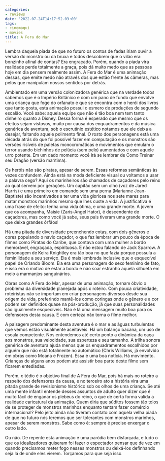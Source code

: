 ```yaml
---
categories:
- reviews
date: '2022-07-24T14:17:52-03:00'
tags:
- cinemaqui
- movies
title: A Fera do Mar
---
```


Lembra daquela piada de que no futuro os contos de fadas iriam ouvir a versão do monstro ou da bruxa e todos descobrem que o vilão era bonzinho afinal de contas? Era engraçado. Porém, quando a piada vira realidade perde totalmente a graça, pois dá muito medo que as pessoas hoje em dia pensem realmente assim. A Fera do Mar é uma animação dessas, que emite medo não através dos que estão frente às câmeras, mas pelos que manipulam nossos sentidos por detrás.

Ambientado em uma versão colonizadora genérica que na verdade todos sabemos que é o Império Britânico e com um pano de fundo que envolve uma criança que foge do orfanato e que se encontra com o herói dos livros que tanto gosta, esta animação possui o esmero de produções de segundo escalão. Você sabe: aquela equipe que não é tão boa nem tem tanto dinheiro quanto a Disney. Dessa forma é esperado que mesmo que os efeitos sejam vistosos, muito por causa dos enquadramentos e da música genérica de aventura, sob o escrutínio estético notamos que ele deixa a desejar, faltando aquele polimento final. O rosto dos personagens está uma década atrás do que foi possível fazer em computação e os monstros são versões risíveis de paletas monocromáticas e movimentos que emulam o terror usando bichinhos de pelúcia (sem pelo) aumentados e com aquele urro potente. Em um dado momento você irá se lembrar de Como Treinar seu Dragão (versão marítima).

Os heróis não são piratas, apesar de serem. Essas reformas semânticas às vezes confundem. Ainda está na moda deficiente visual ou voltamos a usar a palavra cego? Aqui os marinheiros são chamados de caçadores pelo reino ao qual servem por gerações. Um capitão sem um olho (voz de Jared Harris) e uma primeiro em comando sem uma perna (Marianne Jean-Baptiste) são incentivados a ter uma vida gloriosa nos sete mares para matar monstros marinhos mesmo que lhes custe a vida. A justificativa é uma frase de efeito: tenha uma vida ótima, e uma grande morte. A jovem que os acompanha, Maisie (Zaris-Angel Hator), é descendente de caçadores, mas como você já sabe, seus pais tiveram uma grande morte. O que deixa grandes órfãos!

Há uma pitada de diversidade preenchendo cotas, com dois gêneros e cores populando o navio caçador, o que faz lembrar um pouco da época de filmes como Piratas do Caribe, que contava com uma mulher a bordo memorável, engraçada, espirituosa. E não estou falando de Jack Sparrow. A personagem de Keira Knightley era tão boa no que fazia porque possuía a feminilidade a seu serviço. Ela é mais lembrada inclusive que o esquecível papel de Orlando Bloom. Ela era uma personagem do sexo feminino de fato, e isso era o motivo de estar a bordo e não soar estranho aquela silhueta em meio a marmanjos sanguinários.

Obras como A Fera do Mar, apesar de uma animação, tornam óbvio o problema da diversidade planejada após o roteiro. Com pouca criatividade, roteiristas não se importam em criar personagens diversos desde sua origem de vida, preferindo mantê-los como coringas onde o gênero e a cor podem ser definidos quase na pós-produção, já que suas personalidades são igualmente esquecíveis. Não é lá uma mensagem muito boa para os defensores desta causa. E com certeza não torna o filme melhor.

A paisagem predominante desta aventura é o mar e as águas turbulentas que vemos estão visualmente aceitáveis. Há um balanço bacana, um uso de escala competente. Nós entendemos até certo ponto a dinâmica da caça aos monstros, sua velocidade, sua esperteza e seu tamanho. A trilha sonora genérica de aventura ajuda menos que os enquadramentos escolhidos por alguém que não está totalmente no automático (Chris Williams, já envolvido em obras como Moana e Frozen). Essa é uma boa notícia. Há movimento. Crianças de alguns anos podem até assistir boa parte deste filme sem ficarem entediadas.

Porém, o tédio é o objetivo final de A Fera do Mar, pois há mais no roteiro a respeito dos defensores da causa, e no terceiro ato a história vira uma pitada grande de revisionismo histórico sob os olhos de uma criança. Se até uma mente infantil entende desses assuntos de adulto quer dizer que é muito fácil de enganar os plebeus do reino, o que de certa forma valida a realidade caricatural da animação. Quem diria que súditos fossem tão tolos de se proteger de monstros marinhos enquanto tentam fazer comércio internacional? Pelo jeito ainda não tiveram contato com aquela velha piada de que no futuro nós teremos que ser tolerantes com monstros marinhos, apesar de serem monstros. Sabe como é: sempre é preciso enxergar o outro lado.

Ou não. De repente esta animação é uma paródia bem disfarçada, e tudo o que os idealizadores quiseram foi fazer o espectador pensar que de vez em quando precisamos meter fogo nesses monstros ou deixá-los definhando seja lá de onde eles vierem. Torçamos para que seja isso.
